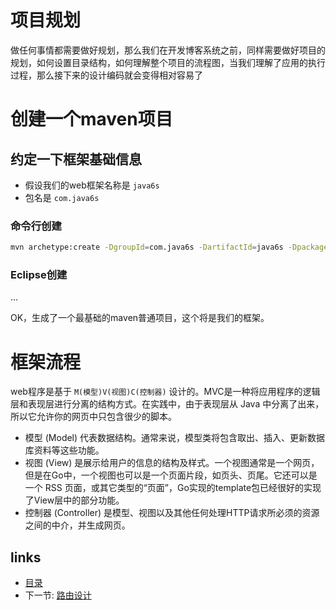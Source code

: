# 项目规划

做任何事情都需要做好规划，那么我们在开发博客系统之前，同样需要做好项目的规划，如何设置目录结构，如何理解整个项目的流程图，当我们理解了应用的执行过程，那么接下来的设计编码就会变得相对容易了

# 创建一个maven项目

## 约定一下框架基础信息

* 假设我们的web框架名称是 `java6s`
* 包名是 `com.java6s`

### 命令行创建

```sh
mvn archetype:create -DgroupId=com.java6s -DartifactId=java6s -DpackageName=com.java6s
```

### Eclipse创建

...

OK，生成了一个最基础的maven普通项目，这个将是我们的框架。

# 框架流程

web程序是基于 `M(模型)V(视图)C(控制器)` 设计的。MVC是一种将应用程序的逻辑层和表现层进行分离的结构方式。在实践中，由于表现层从 Java 中分离了出来，所以它允许你的网页中只包含很少的脚本。

* 模型 (Model) 代表数据结构。通常来说，模型类将包含取出、插入、更新数据库资料等这些功能。
* 视图 (View) 是展示给用户的信息的结构及样式。一个视图通常是一个网页，但是在Go中，一个视图也可以是一个页面片段，如页头、页尾。它还可以是一个 RSS 页面，或其它类型的“页面”，Go实现的template包已经很好的实现了View层中的部分功能。
* 控制器 (Controller) 是模型、视图以及其他任何处理HTTP请求所必须的资源之间的中介，并生成网页。



## links
   * [目录](<SUMMARY.md>)
   * 下一节: [路由设计](<2.route.md>)
